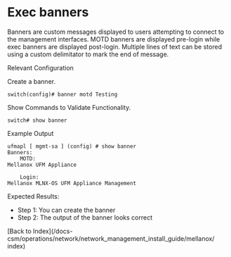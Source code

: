 # Exec banners

Banners are custom messages displayed to users attempting to connect to the management interfaces. MOTD banners are displayed pre-login while exec banners are displayed post-login. Multiple lines of text can be stored using a custom delimitator to mark the end of message. 

Relevant Configuration 

Create a banner.

```
switch(config)# banner motd Testing
```

Show Commands to Validate Functionality. 

```
switch# show banner
```

Example Output 

```
ufmapl [ mgmt-sa ] (config) # show banner
Banners:
    MOTD:
Mellanox UFM Appliance
 
    Login:
Mellanox MLNX-OS UFM Appliance Management
```

Expected Results: 

* Step 1: You can create the banner
* Step 2: The output of the banner looks correct 

[Back to Index](/docs-csm/operations/network/network_management_install_guide/mellanox/
index)
